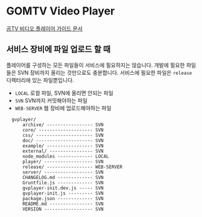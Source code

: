 # GOMTV Video Player

[곰TV 비디오 플레이어 가이드 문서](https://github.com/Seoinbo/gvplayer-doc/wiki)

## 서비스 장비에 파일 업로드 할 때

플레이어를 구성하는 모든 파일들이 서비스에 필요하지는 않습니다. 개발에 필요한 파일들은 SVN 장비까지 올리는 것만으로도 충분합니다. 서비스에 필요한 파일은 `release` 디렉터리에 있는 파일뿐입니다.

* `LOCAL` 로컬 파일, SVN에 올리면 안되는 파일
* `SVN` SVN까지 커밋해야하는 파일
* `WEB-SERVER` 웹 장비에 업로드해야하는 파일

```
  gvplayer/
      archive/ ----------------- SVN
      core/ -------------------- SVN
      css/ --------------------- SVN
      doc/ --------------------- SVN
      example/ ----------------- SVN
      external/ ---------------- SVN
      node_modules ------------- LOCAL
      player/ ------------------ SVN
      release/ ----------------- WEB-SERVER
      server/ ------------------ SVN
      CHANGELOG.md ------------- SVN
      Gruntfile.js ------------- SVN
      gvplayer-init.dev.js ----- SVN
      gvplayer-init.js --------- SVN
      package.json ------------- SVN
      README.md ---------------- SVN
      VERSION ------------------ SVN
```
